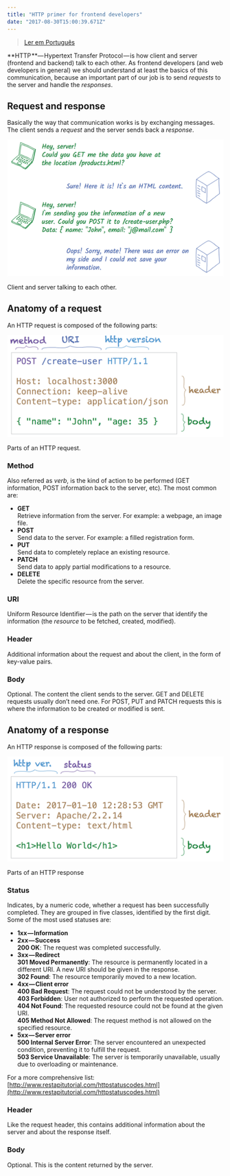```yaml
---
title: "HTTP primer for frontend developers"
date: "2017-08-30T15:00:39.671Z"
---
```

> [Ler em Português](https://medium.com/douglas-matoso-brasil/b%C3%A1sico-de-http-para-desenvolvedores-frontend-954fa3688c87)

**HTTP **— Hypertext  Transfer Protocol — is how client and server (frontend and backend) talk to each other. As frontend developers (and web developers in general) we should understand at least the basics of this communication, because an important part of our job is to send _requests_ to the server and handle the _responses_.

## Request and response

Basically the way that communication works is by exchanging messages. The client sends a _request_ and the server sends back a _response_.

![](./1_td1E_wVCTuIID4Ya1WAsAg.png)

Client and server talking to each other.

## Anatomy of a request

An HTTP request is composed of the following parts:

![](./1_2jJAcnmw5vCGTmvU1Z_vAQ.png)

Parts of an HTTP request.

### **Method**

Also referred as _verb_, is the kind of action to be performed (GET information, POST information back to the server, etc). The most common are:

*   **GET**  
    Retrieve information from the server. For example: a webpage, an image file.
*   **POST**  
    Send data to the server. For example: a filled registration form.
*   **PUT**  
    Send data to completely replace an existing resource.
*   **PATCH**  
    Send data to apply partial modifications to a resource.
*   **DELETE**  
    Delete the specific resource from the server.

### **URI**

Uniform Resource Identifier — is the path on the server that identify the information (the _resource_ to be fetched, created, modified).

### **Header**

Additional information about the request and about the client, in the form of key-value pairs.

### **Body**

Optional. The content the client sends to the server. GET and DELETE requests usually don’t need one. For POST, PUT and PATCH requests this is where the information to be created or modified is sent.

## Anatomy of a response

An HTTP response is composed of the following parts:

![](./1_o1R-tyJWZFB6utYP8giKpA.png)

Parts of an HTTP response

### Status

Indicates, by a numeric code, whether a request has been successfully completed. They are grouped in five classes, identified by the first digit. Some of the most used statuses are:

*   **1xx — Information**
*   **2xx — Success  
    200 OK**: The request was completed successfully.
*   **3xx — Redirect**  
    **301 Moved Permanently**: The resource is permanently located in a different URI. A new URI should be given in the response.  
    **302 Found**: The resource temporarily moved to a new location.
*   **4xx — Client error**  
    **400 Bad Request**: The request could not be understood by the server.  
    **403 Forbidden**: User not authorized to perform the requested operation.  
    **404 Not Found**: The requested resource could not be found at the given URI.  
    **405 Method Not Allowed**: The request method is not allowed on the specified resource.
*   **5xx — Server error**  
    **500 Internal Server Error**: The server encountered an unexpected condition, preventing it to fulfill the request.  
    **503 Service Unavailable**: The server is temporarily unavailable, usually due to overloading or maintenance.

For a more comprehensive list:   
[http://www.restapitutorial.com/httpstatuscodes.html](http://www.restapitutorial.com/httpstatuscodes.html)

### Header

Like the request header, this contains additional information about the server and about the response itself.

### Body

Optional. This is the content returned by the server.